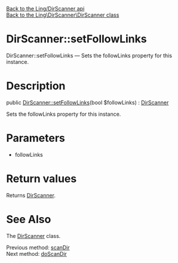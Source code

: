 [Back to the Ling/DirScanner api](https://github.com/lingtalfi/DirScanner/blob/master/doc/api/Ling/DirScanner.md)<br>
[Back to the Ling\DirScanner\DirScanner class](https://github.com/lingtalfi/DirScanner/blob/master/doc/api/Ling/DirScanner/DirScanner.md)


DirScanner::setFollowLinks
================



DirScanner::setFollowLinks — Sets the followLinks property for this instance.




Description
================


public [DirScanner::setFollowLinks](https://github.com/lingtalfi/DirScanner/blob/master/doc/api/Ling/DirScanner/DirScanner/setFollowLinks.md)(bool $followLinks) : [DirScanner](https://github.com/lingtalfi/DirScanner/blob/master/doc/api/Ling/DirScanner/DirScanner.md)




Sets the followLinks property for this instance.




Parameters
================


- followLinks

    


Return values
================

Returns [DirScanner](https://github.com/lingtalfi/DirScanner/blob/master/doc/api/Ling/DirScanner/DirScanner.md).








See Also
================

The [DirScanner](https://github.com/lingtalfi/DirScanner/blob/master/doc/api/Ling/DirScanner/DirScanner.md) class.

Previous method: [scanDir](https://github.com/lingtalfi/DirScanner/blob/master/doc/api/Ling/DirScanner/DirScanner/scanDir.md)<br>Next method: [doScanDir](https://github.com/lingtalfi/DirScanner/blob/master/doc/api/Ling/DirScanner/DirScanner/doScanDir.md)<br>

